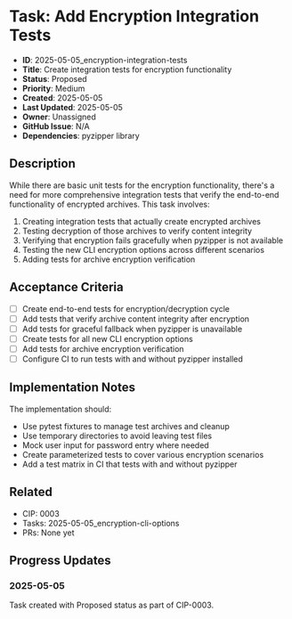 # Task: Add Encryption Integration Tests

- **ID**: 2025-05-05_encryption-integration-tests
- **Title**: Create integration tests for encryption functionality
- **Status**: Proposed
- **Priority**: Medium
- **Created**: 2025-05-05
- **Last Updated**: 2025-05-05
- **Owner**: Unassigned
- **GitHub Issue**: N/A
- **Dependencies**: pyzipper library

## Description

While there are basic unit tests for the encryption functionality, there's a need for more comprehensive integration tests that verify the end-to-end functionality of encrypted archives. This task involves:

1. Creating integration tests that actually create encrypted archives
2. Testing decryption of those archives to verify content integrity
3. Verifying that encryption fails gracefully when pyzipper is not available
4. Testing the new CLI encryption options across different scenarios
5. Adding tests for archive encryption verification

## Acceptance Criteria

- [ ] Create end-to-end tests for encryption/decryption cycle
- [ ] Add tests that verify archive content integrity after encryption
- [ ] Add tests for graceful fallback when pyzipper is unavailable
- [ ] Create tests for all new CLI encryption options
- [ ] Add tests for archive encryption verification
- [ ] Configure CI to run tests with and without pyzipper installed

## Implementation Notes

The implementation should:
- Use pytest fixtures to manage test archives and cleanup
- Use temporary directories to avoid leaving test files
- Mock user input for password entry where needed
- Create parameterized tests to cover various encryption scenarios
- Add a test matrix in CI that tests with and without pyzipper

## Related

- CIP: 0003
- Tasks: 2025-05-05_encryption-cli-options
- PRs: None yet

## Progress Updates

### 2025-05-05

Task created with Proposed status as part of CIP-0003. 